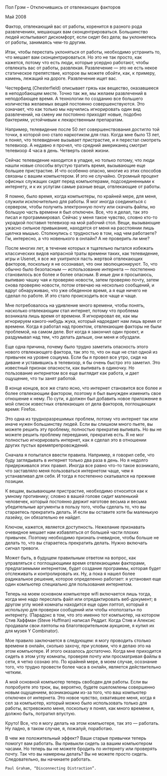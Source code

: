 Пол Грэм – Отключившись от отвлекающих факторов

Май 2008

Фактор, отвлекающий вас от работы, коренится в разного рода развлечениях, мешающих вам сконцентрироваться. Большинство людей испытывают дискомфорт, если сидят без дела; вы уклоняетесь от работы, занимаясь чем-то другим.

Итак, чтобы перестать уклоняться от работы, необходимо устранить то, что мешает вам сконцентрироваться. Но это не так просто, как кажется, потому что есть люди, которые усердно работают, чтобы отвлекать вас от работы, развлекая. Развлечение — это не есть некое статическое препятствие, которое вы можете обойти, как, к примеру, камень, лежащий на дороге. Развлечение ищет вас.

Честерфилд (Chesterfield) описывает грязь как вещество, оказавшееся в неподобающем месте. Точно так же, мы желаем развлечений в неподобающее время. А технологии по созданию все большего количества желаемых вещей постоянно совершенствуются. Это означает, что как только мы научились игнорировать один вид развлечений, на смену им постоянно приходят новые, подобно бактериям, устойчивым к лекарственным препаратам.

Например, телевидение после 50 лет совершенствования достигло той точки, в которой оно стало наркотиком для глаз. Когда мне было 13 лет, я понял, что телевидение вызывает пристрастие, и я перестал смотреть телевизор. А недавно я прочел, что средний американец смотрит телевизор 4 часа в день. Четверть своей жизни.

Сейчас телевидение находится в упадке, но только потому, что люди нашли новые способы впустую тратить время, вызывающие еще большее пристрастие. И что особенно опасно, многие из этих способов связаны с вашим компьютером. И это не случайно. Огромный процент офисных служащих сидят перед компьютерами, подсоединенными к интернету, и к их услугам самые разные вещи, отвлекающие от работы.

Я помню, было время, когда компьютеры, по крайней мере, для меня, служили исключительно для работы. Я мог иногда соединиться с сервером, чтобы получить электронную почту или скачать файлы, но большую часть времени я был отключен. Все, что я делал, так это писал и программировал. Сейчас у меня такое чувство, словно кто-то украдкой поставил телевизор на мой рабочий стол. Вещи, вызывающие ужасно сильное привыкание, находятся от меня на расстоянии лишь щелчка мышью. Столкнулись с трудностью в том, над чем работаете? Гм, интересно, а что новенького в онлайн? А не проверить ли мне?

После многих лет, в течение которых я тщательно пытался избежать классических видов напрасной траты времени таких, как телевидение, игры и Usenet, я все же ухитрился пасть жертвой отвлекающих факторов, поскольку я не осознавал, что они эволюционируют. То, что обычно было безопасным — использование интернета — постепенно становилось все более и более опасным. В иные дни я просыпаюсь, выпиваю чашку чая и проверяю новости, затем проверяю почту, затем снова проверяю новости, потом отвечаю на несколько сообщений, и вдруг обнаруживаю, что уже обеденное время, а я еще ничего не сделал по работе. И это стало происходить все чаще и чаще.

Мне потребовалось на удивление много времени, чтобы понять, насколько отвлекающим стал интернет, потому что проблема возникала лишь время от времени. Я игнорировал ее, как мы игнорируем какого-нибудь жука, который надоедает нам лишь время от времени. Когда я работал над проектом, отвлекающие факторы не были проблемой, на самом деле. Вот когда я закончил один проект, и раздумывал над тем, что делать дальше, они меня и обуздали.

Еще одна причина, почему было трудно заметить опасность этого нового отвлекающего фактора, так это то, что он еще не стал одной из привычек на уровне социума. Если бы я провел все утро, сидя на диване и уставившись в телевизор, я бы очень быстро это заметил. Это известный признак опасности, как выпивать в одиночку. Но пользование интернетом все еще выглядит как работа, и дает ощущение, что ты занят работой.

В конце концов, все же стало ясно, что интернет становится все более и более отвлекающим фактором, поэтому я был вынужден изменить свое отношение к нему. По сути, я должен был добавить новое приложение в мой список известных отвлекающих от дела факторов, поглощающих время: Firefox.

Это одна из трудноразрешимых проблем, потому что интернет так или иначе нужен большинству людей. Если вы слишком много пьете, вы можете решить эту проблему, полностью прекратив выпивать. Но вы не можете решить проблему переедания, прекратив есть. Я не мог полностью игнорировать интернет, как я сделал это в отношении других пустых времяпрепровождений.

Сначала я попытался ввести правила. Например, я говорил себе, что буду заглядывать в интернет только два раза в день. Но я недолго придерживался этих правил. Иногда все равно что-то такое возникало, что заставляло меня пользоваться интернетом чаще, чем я устанавливал для себя. И тогда я постепенно скатывался на прежние позиции.

К вещам, вызывающим пристрастие, необходимо относится как к умному противнику; словно в вашей голове сидит маленький человечек, который постоянно держит наготове весьма и весьма убедительные аргументы в пользу того, чтобы сделать то, что вы стараетесь прекратить делать. И если вы оставите хотя бы маленькую лазейку, он обязательно ее найдет.

Ключом, кажется, является доступность. Нежелание признавать очевидное мешает нам избавляться от большей части плохих привычек. Поэтому необходимо признать очевидное, чтобы больше не делать то, что вы стараетесь прекратить делать. Нужно включать сигнал тревоги.

Может быть, в будущем правильным ответом на вопрос, как управляться с поглощающими время отвлекающими факторами, предлагаемыми интернетом, будет создание программы, которая будет отслеживать и контролировать их. Ну, а пока я нашел более радикальное решение, которое определенно работает: я установил еще один компьютер специально для пользования интернетом.

Теперь на моем основном компьютере wifi включается лишь тогда, когда мне надо переслать файл или отредактировать веб-документ; в другом углу моей комнаты находится еще один лэптоп, который я использую для проверки сообщений или чтобы «поползать» по интернету. (Парадокс в том, что это именно тот компьютер, на котором Стив Хаффман (Steve Huffman) написал Реддит. Когда Стив и Алексис продавали свои лэптопы на благотворительном аукционе, я купил их для музея Y Combinator).

Мое правило заключается в следующем: я могу проводить столько времени в онлайн, сколько захочу, при условии, что я делаю это на этом компьютере. И этого оказалось достаточно. Когда мне приходится сидеть в этом углу комнаты, проверяя почту или просматривая файлы в сети, я четко сознаю это. По крайней мере, в моем случае, осознание того, что трудно провести более часа в онлайн, является действительно четким.

А мой основной компьютер теперь свободен для работы. Если вы попробуете это трюк, вы, вероятно, будете ошеломлены совершенно новым ощущением, возникающим из-за того, что ваш компьютер отключен от интернета. Это новое чувство, охватившее меня, когда я сел за компьютер, который можно было использовать только для работы, встревожило меня, поскольку я понял, как много времени я, должно быть, потратил впустую.

Круто! Все, что я могу делать на этом компьютере, так это — работать. Ну ладно, в таком случае, я, пожалуй, поработаю.

В чем же положительный эффект? Ваши старые привычки теперь помогут вам работать. Вы привыкли сидеть за вашим компьютером часами. Но теперь вы не можете бродить по интернету или проверять почту. Так что вы намерены делать? Вы не можете просто сидеть. Следовательно, вы начинаете работать.

    Paul Graham, “Disconnecting Distraction”.
